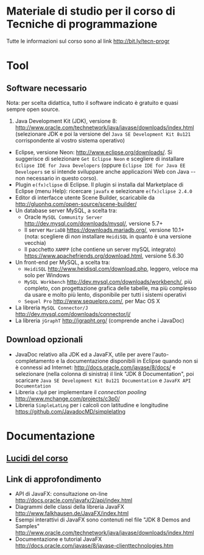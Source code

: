 # Materiale di studio per il corso di Tecniche di programmazione

Tutte le informazioni sul corso sono al link <http://bit.ly/tecn-progr>

# Tool

## Software necessario

Nota: per scelta didattica, tutto il software indicato è gratuito e quasi sempre open source.

1. Java Development Kit (JDK), versione 8: <http://www.oracle.com/technetwork/java/javase/downloads/index.html> (selezionare JDK e poi la versione del `Java SE Development Kit 8u121` corrispondente al vostro sistema operativo)
* Eclipse, versione Neon: <http://www.eclipse.org/downloads/>. Si suggerisce di selezionare `Get Eclipse Neon` e scegliere di installare `Eclipse IDE for Java Developers` (oppure `Eclipse IDE for Java EE Developers` se si intende sviluppare anche applicazioni Web con Java -- non necessario in questo corso).
* Plugin `e(fx)clipse` di Eclipse. Il plugin si installa dal Marketplace di Eclipse (menu Help): ricercare `javafx` e selezionare `e(fx)clipse 2.4.0`
* Editor di interfacce utente Scene Builder, scaricabile da <http://gluonhq.com/open-source/scene-builder/>
* Un database server MySQL, a scelta tra:
  * Oracle `MySQL Community Server` <http://dev.mysql.com/downloads/mysql/>, versione 5.7+
  * Il server `MariaDB` <https://downloads.mariadb.org/>, versione 10.1+ (nota: scegliere di *non* installare `HeidiSQL` in quanto è una versione vecchia)
  * Il pacchetto `XAMPP` (che contiene un server mySQL integrato) <https://www.apachefriends.org/download.html>, versione 5.6.30
* Un front-end per MySQL, a scelta tra:
  * `HeidiSQL` <http://www.heidisql.com/download.php>, leggero, veloce ma solo per Windows
  * `MySQL Workbench` <http://dev.mysql.com/downloads/workbench/>, più completo, con progettazione grafica delle tabelle, ma più complesso da usare e molto più lento, disponibile per tutti i sistemi operativi
  * `Sequel Pro` <http://www.sequelpro.com/>, per Mac OS X
* La libreria `MySQL Connector/J` <http://dev.mysql.com/downloads/connector/j/>
* La libreria `jGraphT` <http://jgrapht.org/> (comprende anche i JavaDoc)

## Download opzionali

* JavaDoc relativo alla JDK ed a JavaFX, utile per avere l'auto-completamento e la documentazione disponibili in Eclipse quando non si è connessi ad Internet: <http://docs.oracle.com/javase/8/docs/> e selezionare (nella colonna di sinistra) il link "JDK 8 Documentation", poi scaricare `Java SE Development Kit 8u121 Documentation` e `JavaFX API Documentation`
* Libreria `c3p0` per implementare il *connection pooling* <http://www.mchange.com/projects/c3p0/>
* Libreria `SimpleLatLng` per i calcoli con latitudine e longitudine <https://github.com/JavadocMD/simplelatlng>

# Documentazione

## [Lucidi del corso](https://github.com/TdP-2017/materiale/tree/master/slides)


## Link di approfondimento

* API di JavaFX: consultazione on-line <http://docs.oracle.com/javafx/2/api/index.html>
* Diagrammi delle classi della libreria JavaFX <http://www.falkhausen.de/JavaFX/index.html>
* Esempi interattivi di JavaFX sono contenuti nel file "JDK 8 Demos and Samples" <http://www.oracle.com/technetwork/java/javase/downloads/index.html>
* Documentazione e tutorial JavaFX <http://docs.oracle.com/javase/8/javase-clienttechnologies.htm>
